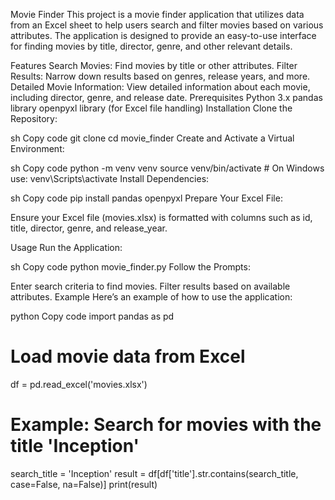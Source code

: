 Movie Finder
This project is a movie finder application that utilizes data from an Excel sheet to help users search and filter movies based on various attributes. The application is designed to provide an easy-to-use interface for finding movies by title, director, genre, and other relevant details.

Features
Search Movies: Find movies by title or other attributes.
Filter Results: Narrow down results based on genres, release years, and more.
Detailed Movie Information: View detailed information about each movie, including director, genre, and release date.
Prerequisites
Python 3.x
pandas library
openpyxl library (for Excel file handling)
Installation
Clone the Repository:

sh
Copy code
git clone <your-repository-url>
cd movie_finder
Create and Activate a Virtual Environment:

sh
Copy code
python -m venv venv
source venv/bin/activate  # On Windows use: venv\Scripts\activate
Install Dependencies:

sh
Copy code
pip install pandas openpyxl
Prepare Your Excel File:

Ensure your Excel file (movies.xlsx) is formatted with columns such as id, title, director, genre, and release_year.

Usage
Run the Application:

sh
Copy code
python movie_finder.py
Follow the Prompts:

Enter search criteria to find movies.
Filter results based on available attributes.
Example
Here’s an example of how to use the application:

python
Copy code
import pandas as pd

# Load movie data from Excel
df = pd.read_excel('movies.xlsx')

# Example: Search for movies with the title 'Inception'
search_title = 'Inception'
result = df[df['title'].str.contains(search_title, case=False, na=False)]
print(result)
